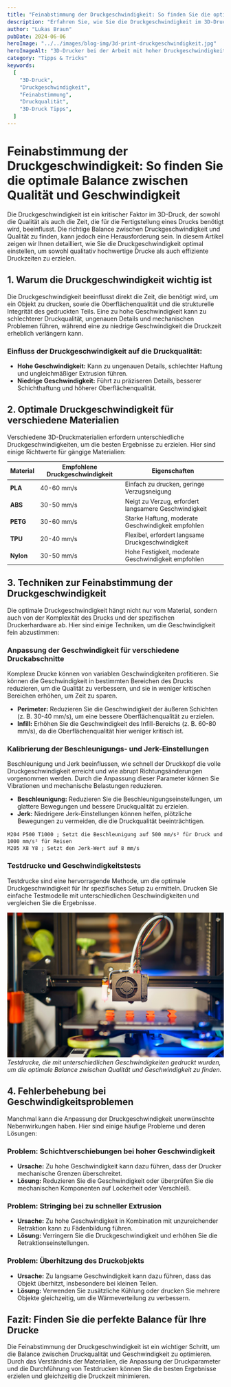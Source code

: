 ```yaml
---
title: "Feinabstimmung der Druckgeschwindigkeit: So finden Sie die optimale Balance zwischen Qualität und Geschwindigkeit"
description: "Erfahren Sie, wie Sie die Druckgeschwindigkeit im 3D-Druck optimal einstellen, um eine perfekte Balance zwischen Druckqualität und Geschwindigkeit zu erreichen. Dieser Leitfaden bietet Ihnen detaillierte Tipps und Techniken zur Feinabstimmung Ihrer Druckparameter."
author: "Lukas Braun"
pubDate: 2024-06-06
heroImage: "../../images/blog-img/3d-print-druckgeschwindigkeit.jpg"
heroImageAlt: "3D-Drucker bei der Arbeit mit hoher Druckgeschwindigkeit"
category: "Tipps & Tricks"
keywords:
  [
    "3D-Druck",
    "Druckgeschwindigkeit",
    "Feinabstimmung",
    "Druckqualität",
    "3D-Druck Tipps",
  ]
---
```


# Feinabstimmung der Druckgeschwindigkeit: So finden Sie die optimale Balance zwischen Qualität und Geschwindigkeit

Die Druckgeschwindigkeit ist ein kritischer Faktor im 3D-Druck, der sowohl die Qualität als auch die Zeit, die für die Fertigstellung eines Drucks benötigt wird, beeinflusst. Die richtige Balance zwischen Druckgeschwindigkeit und Qualität zu finden, kann jedoch eine Herausforderung sein. In diesem Artikel zeigen wir Ihnen detailliert, wie Sie die Druckgeschwindigkeit optimal einstellen, um sowohl qualitativ hochwertige Drucke als auch effiziente Druckzeiten zu erzielen.

## 1. Warum die Druckgeschwindigkeit wichtig ist

Die Druckgeschwindigkeit beeinflusst direkt die Zeit, die benötigt wird, um ein Objekt zu drucken, sowie die Oberflächenqualität und die strukturelle Integrität des gedruckten Teils. Eine zu hohe Geschwindigkeit kann zu schlechterer Druckqualität, ungenauen Details und mechanischen Problemen führen, während eine zu niedrige Geschwindigkeit die Druckzeit erheblich verlängern kann.

### Einfluss der Druckgeschwindigkeit auf die Druckqualität:

- **Hohe Geschwindigkeit:** Kann zu ungenauen Details, schlechter Haftung und ungleichmäßiger Extrusion führen.
- **Niedrige Geschwindigkeit:** Führt zu präziseren Details, besserer Schichthaftung und höherer Oberflächenqualität.

## 2. Optimale Druckgeschwindigkeit für verschiedene Materialien

Verschiedene 3D-Druckmaterialien erfordern unterschiedliche Druckgeschwindigkeiten, um die besten Ergebnisse zu erzielen. Hier sind einige Richtwerte für gängige Materialien:

| Material  | Empfohlene Druckgeschwindigkeit | Eigenschaften                                         |
| --------- | ------------------------------- | ----------------------------------------------------- |
| **PLA**   | 40-60 mm/s                      | Einfach zu drucken, geringe Verzugsneigung            |
| **ABS**   | 30-50 mm/s                      | Neigt zu Verzug, erfordert langsamere Geschwindigkeit |
| **PETG**  | 30-60 mm/s                      | Starke Haftung, moderate Geschwindigkeit empfohlen    |
| **TPU**   | 20-40 mm/s                      | Flexibel, erfordert langsame Druckgeschwindigkeit     |
| **Nylon** | 30-50 mm/s                      | Hohe Festigkeit, moderate Geschwindigkeit empfohlen   |

## 3. Techniken zur Feinabstimmung der Druckgeschwindigkeit

Die optimale Druckgeschwindigkeit hängt nicht nur vom Material, sondern auch von der Komplexität des Drucks und der spezifischen Druckerhardware ab. Hier sind einige Techniken, um die Geschwindigkeit fein abzustimmen:

### Anpassung der Geschwindigkeit für verschiedene Druckabschnitte

Komplexe Drucke können von variablen Geschwindigkeiten profitieren. Sie können die Geschwindigkeit in bestimmten Bereichen des Drucks reduzieren, um die Qualität zu verbessern, und sie in weniger kritischen Bereichen erhöhen, um Zeit zu sparen.

- **Perimeter:** Reduzieren Sie die Geschwindigkeit der äußeren Schichten (z. B. 30-40 mm/s), um eine bessere Oberflächenqualität zu erzielen.
- **Infill:** Erhöhen Sie die Geschwindigkeit des Infill-Bereichs (z. B. 60-80 mm/s), da die Oberflächenqualität hier weniger kritisch ist.

### Kalibrierung der Beschleunigungs- und Jerk-Einstellungen

Beschleunigung und Jerk beeinflussen, wie schnell der Druckkopf die volle Druckgeschwindigkeit erreicht und wie abrupt Richtungsänderungen vorgenommen werden. Durch die Anpassung dieser Parameter können Sie Vibrationen und mechanische Belastungen reduzieren.

- **Beschleunigung:** Reduzieren Sie die Beschleunigungseinstellungen, um glattere Bewegungen und bessere Druckqualität zu erzielen.
- **Jerk:** Niedrigere Jerk-Einstellungen können helfen, plötzliche Bewegungen zu vermeiden, die die Druckqualität beeinträchtigen.

```plaintext
M204 P500 T1000 ; Setzt die Beschleunigung auf 500 mm/s² für Druck und 1000 mm/s² für Reisen
M205 X8 Y8 ; Setzt den Jerk-Wert auf 8 mm/s
```

### Testdrucke und Geschwindigkeitstests

Testdrucke sind eine hervorragende Methode, um die optimale Druckgeschwindigkeit für Ihr spezifisches Setup zu ermitteln. Drucken Sie einfache Testmodelle mit unterschiedlichen Geschwindigkeiten und vergleichen Sie die Ergebnisse.

![Testdrucke, die mit unterschiedlichen Geschwindigkeiten gedruckt wurden, um die optimale Balance zwischen Qualität und Geschwindigkeit zu finden.](../../images/blog-img/3d-print-testdrucke.jpg)
_Testdrucke, die mit unterschiedlichen Geschwindigkeiten gedruckt wurden, um die optimale Balance zwischen Qualität und Geschwindigkeit zu finden._

## 4. Fehlerbehebung bei Geschwindigkeitsproblemen

Manchmal kann die Anpassung der Druckgeschwindigkeit unerwünschte Nebenwirkungen haben. Hier sind einige häufige Probleme und deren Lösungen:

### Problem: Schichtverschiebungen bei hoher Geschwindigkeit

- **Ursache:** Zu hohe Geschwindigkeit kann dazu führen, dass der Drucker mechanische Grenzen überschreitet.
- **Lösung:** Reduzieren Sie die Geschwindigkeit oder überprüfen Sie die mechanischen Komponenten auf Lockerheit oder Verschleiß.

### Problem: Stringing bei zu schneller Extrusion

- **Ursache:** Zu hohe Geschwindigkeit in Kombination mit unzureichender Retraktion kann zu Fädenbildung führen.
- **Lösung:** Verringern Sie die Druckgeschwindigkeit und erhöhen Sie die Retraktionseinstellungen.

### Problem: Überhitzung des Druckobjekts

- **Ursache:** Zu langsame Geschwindigkeit kann dazu führen, dass das Objekt überhitzt, insbesondere bei kleinen Teilen.
- **Lösung:** Verwenden Sie zusätzliche Kühlung oder drucken Sie mehrere Objekte gleichzeitig, um die Wärmeverteilung zu verbessern.

## Fazit: Finden Sie die perfekte Balance für Ihre Drucke

Die Feinabstimmung der Druckgeschwindigkeit ist ein wichtiger Schritt, um die Balance zwischen Druckqualität und Geschwindigkeit zu optimieren. Durch das Verständnis der Materialien, die Anpassung der Druckparameter und die Durchführung von Testdrucken können Sie die besten Ergebnisse erzielen und gleichzeitig die Druckzeit minimieren.
